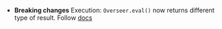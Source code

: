 * **Breaking changes** Execution: `Overseer.eval()` now returns different type of result. Follow [docs](/docs/user/exe/readme.md)
  